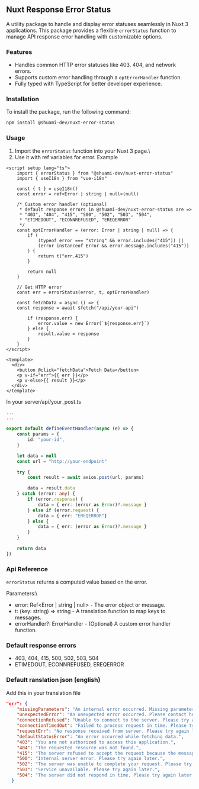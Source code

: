 ## Nuxt Response Error Status

A utility package to handle and display error statuses seamlessly in Nuxt 3 applications. This package provides a flexible `errorStatus` function to manage API response error handling with customizable options.

### Features

- Handles common HTTP error statuses like 403, 404, and network errors.
- Supports custom error handling through a `optErrorHandler` function.
- Fully typed with TypeScript for better developer experience.

### Installation

To install the package, run the following command:

```bash
npm install @shuami-dev/nuxt-error-status
```

### Usage

1. Import the `errorStatus` function into your Nuxt 3 page.\
2. Use it with ref variables for error.
   Example

```vue
<script setup lang="ts">
	import { errorStatus } from "@shuami-dev/nuxt-error-status"
	import { useI18n } from "vue-i18n"

	const { t } = useI18n()
	const error = ref<Error | string | null>(null)

	/* Custom error handler (optional)
	 * default response errors in @shuami-dev/nuxt-error-status are =>
	 * "403", "404", "415", "500", "502", "503", "504",
	 * "ETIMEDOUT", "ECONNREFUSED", "EREQERROR"
	 */
	const optErrorHandler = (error: Error | string | null) => {
		if (
			(typeof error === "string" && error.includes("415")) ||
			(error instanceof Error && error.message.includes("415"))
		) {
			return t("err.415")
		}

		return null
	}

	// Get HTTP error
	const err = errorStatus(error, t, optErrorHandler)

	const fetchData = async () => {
    const response = await $fetch("/api/your-api")

		if (response.err) {
			error.value = new Error(`${response.err}`)
		} else {
			result.value = response
		}
	}
</script>

<template>
  <div>
    <button @click="fetchData">Fetch Data</button>
    <p v-if="err">{{ err }}</p>
    <p v-else>{{ result }}</p>
  </div>
</template>
```

   In your server/api/your_post.ts

```ts
...
...

export default defineEventHandler(async (e) => {
	const params = {
		id: "your-id",
	}

	let data = null
	const url = "http://your-endpoint"

	try {
		const result = await axios.post(url, params)

		data = result.data
	} catch (error: any) {
		if (error.response) {
			data = { err: (error as Error)?.message }
		} else if (error.request) {
			data = { err: "EREQERROR"}
		} else {
			data = { err: (error as Error)?.message }
		}
	}

	return data
})
```

### Api Reference

`errorStatus` returns a computed value based on the error.

Parameters:\

- error: Ref<Error | string | null> - The error object or message.
- t: (key: string) => string - A translation function to map keys to messages.
- errorHandler?: ErrorHandler - (Optional) A custom error handler function.

### Default response errors

- 403, 404, 415, 500, 502, 503, 504
- ETIMEDOUT, ECONNREFUSED, EREQERROR

### Default ranslation json (english)

Add this in your translation file

```json
"err": {
    "missingParameters": "An internal error occurred. Missing parameters.",
    "unexpectedError": "An unexpected error occurred. Please contact helpdesk.",
    "connectionRefused": "Unable to connect to the server. Please try again later.",
    "connectionTimedOut": "Failed to process request in time. Please try again later.",
    "requestErr": "No response received from server. Please try again later.",
    "defaultStatusError": "An error occurred while fetching data.",
    "403": "You are not authorized to access this application.",
    "404": "The requested resource was not found.",
    "415": "The server refused to accept the request because the message content format is not supported.",
    "500": "Internal server error. Please try again later.",
    "502": "The server was unable to complete your request. Please try again later.",
    "503": "Service unavailable. Please try again later.",
    "504": "The server did not respond in time. Please try again later."
  }
```